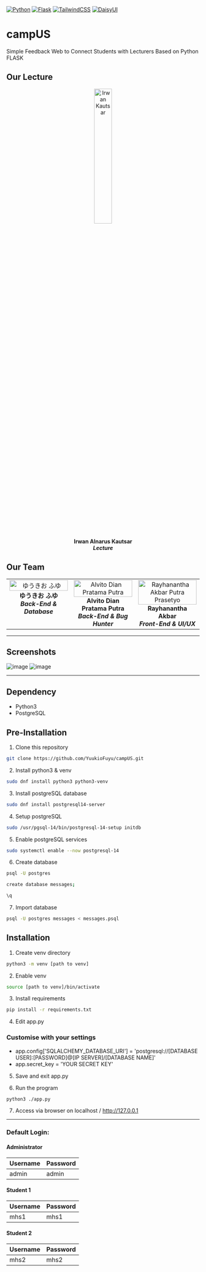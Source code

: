[![Python](https://img.shields.io/badge/python-v3.11-black?style=for-the-badge&logo=python&labelColor=rgba(202%2C%20173%2C%200%2C%201)&link=https%3A%2F%2Fwww.python.org%2F)](https://www.python.org/)
[![Flask](https://img.shields.io/badge/flask-v2.3.x-black?style=for-the-badge&logo=flask&labelColor=rgba(202%2C%20173%2C%200%2C%201)&link=https%3A%2F%2Fwww.python.org%2F)](https://flask.palletsprojects.com/en/2.3.x/)
[![TailwindCSS](https://img.shields.io/badge/tailwindcss-v3.3.3-black?style=for-the-badge&logo=tailwindcss&labelColor=rgba(0%2C%20156%2C%20249%2C%201)&link=https%3A%2F%2Fwww.python.org%2F)](https://tailwindcss.com/)
[![DaisyUI](https://img.shields.io/badge/daisyui-v3.5.1-black?style=for-the-badge&logo=daisyui&labelColor=rgba(0%2C%20194%2C%2024%2C%201)&link=https%3A%2F%2Fwww.python.org%2F)](https://daisyui.com/)



# campUS
Simple Feedback Web to Connect Students with Lecturers Based on Python FLASK

## Our Lecture
<p align="center" valign="top" width="30%">
  <a href="hepidad.github.io"><img src="https://media.licdn.com/dms/image/C5603AQE4A3WARH9imA/profile-displayphoto-shrink_800_800/0/1625544749335?e=2147483647&v=beta&t=959ypUT1L34lPjovI6cTMzWiRU3ljb3FfKHzYNX26rQ" width="30%" alt="Irwan Kautsar"/></a><br />
    <b>Irwan Alnarus Kautsar</b><br />
    <b><i>Lecture</i></b>
</p>

## Our Team

<table>
  <tbody>
  </tbody>
    <tr>
      <td align="center" valign="top" width="30%">
        <a href="https://yuuki0.net"><img src="https://avatars.githubusercontent.com/u/79379934?v=4?s=100" width="100%" alt="ゆうきお ふゆ"/></a><br />
        <b>ゆうきお ふゆ</b><br />
        <b><i>Back-End & Database</i></b>
      </td>
      <td align="center" valign="top" width="30%">
        <a href="https://github.com/AlvitoDian">
          <img src="https://avatars.githubusercontent.com/u/132731944?v=4?s=100" width="100%" alt="Alvito Dian Pratama Putra"/>
        </a><br />
        <b>Alvito Dian Pratama Putra</b><br />
        <b><i>Back-End & Bug Hunter</i></b>
      </td>
      <td align="center" valign="top" width="30%">
        <a href="https://github.com/rayhanantha">
          <img src="https://avatars.githubusercontent.com/u/111292920?v=4?s=100" width="100%" alt="Rayhanantha Akbar Putra Prasetyo"/>
        </a><br />
        <b>Rayhanantha Akbar</b><br />
        <b><i>Front-End & UI/UX</i></b>
      </td>
    </tr>
  </tbody>
</table>

<hr>

## Screenshots

![image](https://github.com/YuukioFuyu/campUS/assets/79379934/06decb16-9d05-4eed-ad16-9be968e40a5d)
![image](https://github.com/YuukioFuyu/campUS/assets/79379934/6241d387-1949-4acb-a954-36be777bb717)

<hr>

## Dependency

-   Python3
-   PostgreSQL

## Pre-Installation

1. Clone this repository

```bash
git clone https://github.com/YuukioFuyu/campUS.git
```

2. Install python3 & venv

```bash
sudo dnf install python3 python3-venv
```

3. Install postgreSQL database

```bash
sudo dnf install postgresql14-server
```

4. Setup postgreSQL

```bash
sudo /usr/pgsql-14/bin/postgresql-14-setup initdb
```

5. Enable postgreSQL services

```bash
sudo systemctl enable --now postgresql-14
```

6. Create database

```bash
psql -U postgres
```
```bash
create database messages;
```
```bash
\q
```

7. Import database

```bash
psql -U postgres messages < messages.psql
```

## Installation

1. Create venv directory

```bash
python3 -m venv [path to venv]
```

2. Enable venv

```bash
source [path to venv]/bin/activate
```

3. Install requirements

```bash
pip install -r requirements.txt
```

4. Edit app.py

### Customise with your settings
- app.config['SQLALCHEMY_DATABASE_URI'] = 'postgresql://[DATABASE USER]:[PASSWORD]@[IP SERVER]/[DATABASE NAME]'
- app.secret_key = 'YOUR SECRET KEY'

5. Save and exit app.py

6. Run the program

```bash
python3 ./app.py
```

7. Access via browser on localhost / http://127.0.0.1

<hr>

### Default Login:
#### Administrator
| Username | Password |
|  ------- | -------- |
|   admin  |   admin  |

#### Student 1
| Username | Password |
|  ------- | -------- |
|    mhs1  |    mhs1  |

#### Student 2
| Username | Password |
|  ------- | -------- |
|    mhs2  |    mhs2  |
